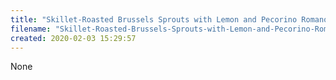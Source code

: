 ```yaml
---
title: "Skillet-Roasted Brussels Sprouts with Lemon and Pecorino Romano"
filename: "Skillet-Roasted-Brussels-Sprouts-with-Lemon-and-Pecorino-Romano"
created: 2020-02-03 15:29:57
---
```

None
